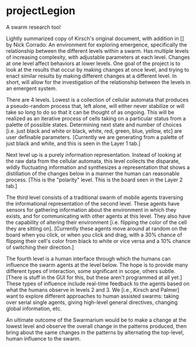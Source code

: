 # projectLegion
A swarm research tool

Lightly summarized copy of Kirsch's original document, with addition in [] by Nick Corrado:
An environment for exploring emergence, specifically the relationship between the different levels within a swarm.
Has multiple levels of increasing complexity, with adjustable parameters at each level. Changes at one level affect behaviors at lower levels. One goal of the project is to look at the results that occur by making changes at once level, and trying to enact similar results by making different changes at a different level. In short, will allow for the investigation of the relationship between the levels in an emergent system.

There are 4 levels. Lowest is a collection of cellular automata that produces a pseudo-random process that, left alone, will either never stabilize or will take so long to do so that it can be thought of as ongoing. This will be realized as an iterative process of cells taking on a particular status from a palette of possible states. Determining next state and number of choices [i.e. just black and white or black, white, red, green, blue, yellow, etc] are user definable parameters. [Currently we are generating from a palette of just black and white, and this is seen in the Layer 1 tab.]

Next level up is a purely information representation. Instead of looking at the raw data from the cellular automata, this level collects the disparate, wildly fluctuating information and synthesizes a representation that shows a distillation of the changes below in a manner the human can reasonable process. [This is the "polarity" level. This is the board seen in the Layer 2 tab.]

The third level consists of a traditional swarm of mobile agents traversing the informational representation of the second level. These agents have sensors for gathering information about the environment in which they exists, and for communicating with other agents at this level. They also have the capability of altering their environment [i.e. flipping the color of the cell they are sitting on]. [Currently these agents move around at random on the board when you click, or when you click and drag, with a 30% chance of flipping their cell's color from black to white or vice versa and a 10% chance of switching their direction.]

The fourth level is a human interface through which the humans can influence the swarm agents at the level below. The hope is to provide many different types of interaction, some significant in scope, others subtle. [There is stuff in the GUI for this, but these aren't programmed at all yet.] These types of influence include real-time feedback to the agents based on what the humans observe in levels 2 and 3. We [i.e., Kirsch and Palmer] want to explore different approaches to human assisted swarms: taking over serial single agents, giving high-level general directives, changing global information, etc.

An ultimate outcome of the Swarmarium would be to make a change at the lowest level and observe the overall change in the patterns produced, then bring about the same changes in the patterns by alternating the top-level, human influence to the swarm.
